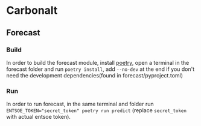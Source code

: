 # Carbonalt

## Forecast

### Build

In order to build the forecast module, install [poetry](https://python-poetry.org/docs/), open a terminal in the forecast folder and run `poetry install`,
add `--no-dev` at the end if you don't need the development dependencies(found in forecast/pyproject.toml)

### Run

In order to run forecast, in the same terminal and folder run `ENTSOE_TOKEN="secret_token" poetry run predict` (replace `secret_token` with actual entsoe token).